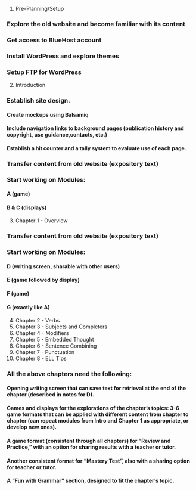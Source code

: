 1. Pre-Planning/Setup

### Explore the old website and become familiar with its content
### Get access to BlueHost account
### Install WordPress and explore themes
### Setup FTP for WordPress

2. Introduction

### Establish site design.
#### Create mockups using Balsamiq
#### Include navigation links to background pages (publication history and copyright, use guidance,contacts, etc.) 
#### Establish a hit counter and a tally system to evaluate use of each page.
### Transfer content from old website (expository text) 
### Start working on Modules: 
#### A (game) 
#### B & C (displays)

3. Chapter 1 - Overview

### Transfer content from old website (expository text) 
### Start working on Modules:
#### D (writing screen, sharable with other users)
#### E (game followed by display)
#### F (game)
#### G (exactly like A)

4. Chapter 2 - Verbs
5. Chapter 3 - Subjects and Completers
6. Chapter 4 - Modifiers
7. Chapter 5 - Embedded Thought
8. Chapter 6 - Sentence Combining
9. Chapter 7 - Punctuation
10. Chapter 8 - ELL Tips

### All the above chapters need the following:
#### Opening writing screen that can save text for retrieval at the end of the chapter (described in notes for D).
#### Games and displays for the explorations of the chapter’s topics: 3-6 game formats that can be applied with different content from chapter to chapter (can repeat modules from Intro and Chapter 1 as appropriate, or develop new ones).
#### A game format (consistent through all chapters) for “Review and Practice,” with an option for sharing results with a teacher or tutor.
#### Another consistent format for “Mastery Test”, also with a sharing option for teacher or tutor.
#### A “Fun with Grammar” section, designed to fit the chapter’s topic.
